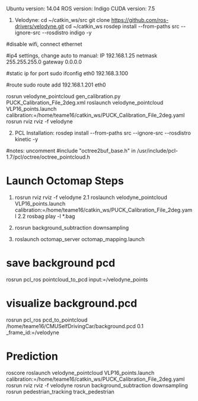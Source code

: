 Ubuntu version: 14.04
ROS version: Indigo
CUDA version: 7.5

1. Velodyne:
cd ~/catkin_ws/src
git clone https://github.com/ros-drivers/velodyne.git
cd ~/catkin_ws
rosdep install --from-paths src --ignore-src --rosdistro indigo -y

#disable wifi, connect ethernet 

#ip4 settings, change auto to manual: 
IP 192.168.1.25
netmask 255.255.255.0
gateway 0.0.0.0

#static ip for port
sudo ifconfig eth0 192.168.3.100

#route
sudo route add 192.168.1.201 eth0

rosrun velodyne_pointcloud gen_calibration.py PUCK_Calibration_File_2deg.xml
roslaunch velodyne_pointcloud VLP16_points.launch calibration:=/home/teame16/catkin_ws/PUCK_Calibration_File_2deg.yaml
rosrun rviz rviz -f velodyne

2. PCL Installation:
rosdep install --from-paths src --ignore-src --rosdistro kinetic -y

#notes:
uncomment #include "octree2buf_base.h" in /usr/include/pcl-1.7/pcl/octree/octree_pointcloud.h



# Launch Octomap Steps
1. rosrun rviz rviz -f velodyne
2.1 roslaunch velodyne_pointcloud VLP16_points.launch calibration:=/home/teame16/catkin_ws/PUCK_Calibration_File_2deg.yaml
2.2 rosbag play -l *.bag 
3. rosrun background_subtraction downsampling 

3. roslaunch octomap_server octomap_mapping.launch 

# save background pcd
rosrun pcl_ros pointcloud_to_pcd input:=/velodyne_points

# visualize background.pcd
rosrun pcl_ros pcd_to_pointcloud /home/teame16/CMUSelfDrivingCar/background.pcd 0.1 _frame_id:=/velodyne

# Prediction
roscore
roslaunch velodyne_pointcloud VLP16_points.launch calibration:=/home/teame16/catkin_ws/PUCK_Calibration_File_2deg.yaml
rosrun rviz rviz -f velodyne
rosrun background_subtraction downsampling
rosrun pedestrian_tracking track_pedestrian 
